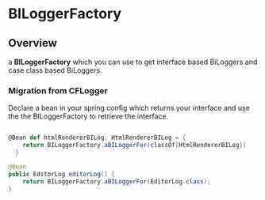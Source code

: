 # BILoggerFactory


## Overview

a **BILoggerFactory** which you can use to get interface based BiLoggers and case class based BiLoggers.

### Migration from CFLogger

Declare a bean in your spring config which returns your interface and use the the BILoggerFactory to retrieve the interface.

```scala

@Bean def htmlRendererBILog: HtmlRendererBILog = {
    return BILoggerFactory.aBILoggerFor(classOf[HtmlRendererBILog])
  }
```
```java
@Bean
public EditorLog editorLog() {
    return BILoggerFactory.aBILoggerFor(EditorLog.class);
}

```
